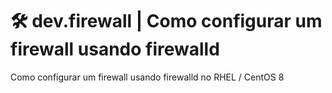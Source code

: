 # 🛠 dev.firewall | Como configurar um firewall usando firewalld

Como configurar um firewall usando firewalld no  RHEL / CentOS 8


